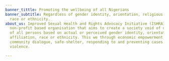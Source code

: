 ```yaml
---
banner_tittle: Promoting the wellbeing of all Nigerians
banner_subtitle: Regardless of gender identity, orientation, religious affiliation,
  race or ethnicity.
about_us: Improved Sexual Health and Rights Advocacy Initiative (ISHRAI) is a non-governmental
  non-profit based organisation that aims to create a society void of discrimination
  of all persons based on actual or perceived gender identity, orientation, religious
  affiliation, race or ethnicity. This we through economic empowerment, education,
  community dialogue, safe-shelter, responding to and preventing cases of gender-based
  violence.

---
```


